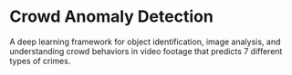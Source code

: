 # Crowd Anomaly Detection

A deep learning framework for object identification, image analysis, and understanding crowd behaviors in video footage that predicts 7 different types of crimes.
